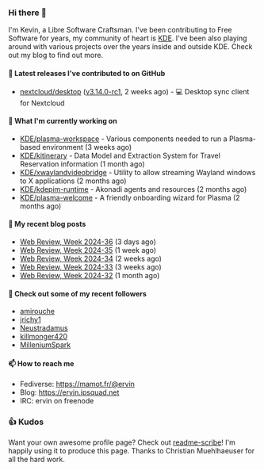 ### Hi there 👋

I'm Kevin, a Libre Software Craftsman. I've been contributing to Free Software for years,
my community of heart is [KDE](https://kde.org). I've been also playing around with various
projects over the years inside and outside KDE. Check out my blog to find out more.

#### 🔭 Latest releases I've contributed to on GitHub

- [nextcloud/desktop](https://github.com/nextcloud/desktop) ([v3.14.0-rc1](https://github.com/nextcloud/desktop/releases/tag/v3.14.0-rc1), 2 weeks ago) - 💻 Desktop sync client for Nextcloud

#### 🌱 What I'm currently working on

- [KDE/plasma-workspace](https://github.com/KDE/plasma-workspace) - Various components needed to run a Plasma-based environment (3 weeks ago)
- [KDE/kitinerary](https://github.com/KDE/kitinerary) - Data Model and Extraction System for Travel Reservation information (1 month ago)
- [KDE/xwaylandvideobridge](https://github.com/KDE/xwaylandvideobridge) - Utility to allow streaming Wayland windows to X applications (2 months ago)
- [KDE/kdepim-runtime](https://github.com/KDE/kdepim-runtime) - Akonadi agents and resources (2 months ago)
- [KDE/plasma-welcome](https://github.com/KDE/plasma-welcome) - A friendly onboarding wizard for Plasma (2 months ago)

#### 📜 My recent blog posts

- [Web Review, Week 2024-36](https://ervin.ipsquad.net/blog/2024/09/06/web-review-week-2024-36/) (3 days ago)
- [Web Review, Week 2024-35](https://ervin.ipsquad.net/blog/2024/08/30/web-review-week-2024-35/) (1 week ago)
- [Web Review, Week 2024-34](https://ervin.ipsquad.net/blog/2024/08/23/web-review-week-2024-34/) (2 weeks ago)
- [Web Review, Week 2024-33](https://ervin.ipsquad.net/blog/2024/08/16/web-review-week-2024-33/) (3 weeks ago)
- [Web Review, Week 2024-32](https://ervin.ipsquad.net/blog/2024/08/09/web-review-week-2024-32/) (1 month ago)

#### 👯 Check out some of my recent followers

- [amirouche](https://github.com/amirouche)
- [jrichy1](https://github.com/jrichy1)
- [Neustradamus](https://github.com/Neustradamus)
- [killmonger420](https://github.com/killmonger420)
- [MilleniumSpark](https://github.com/MilleniumSpark)

#### 📫 How to reach me

- Fediverse: https://mamot.fr/@ervin
- Blog: https://ervin.ipsquad.net
- IRC: ervin on freenode

### 👍 Kudos

Want your own awesome profile page? Check out [readme-scribe](https://github.com/muesli/readme-scribe)!
I'm happily using it to produce this page. Thanks to Christian Muehlhaeuser for all the hard work.

